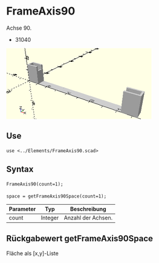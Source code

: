 # FrameAxis90
Achse 90.
- 31040

![FrameAxis90](../../images/FrameAxis90.png)

## Use
```
use <../Elements/FrameAxis90.scad>
```

## Syntax
```
FrameAxis90(count=1);

space = getFrameAxis90Space(count=1);
```

| Parameter | Typ | Beschreibung |
| ------ | ------ | ------ |
| count | Integer | Anzahl der Achsen. |

## Rückgabewert getFrameAxis90Space
Fläche als \[x,y]-Liste